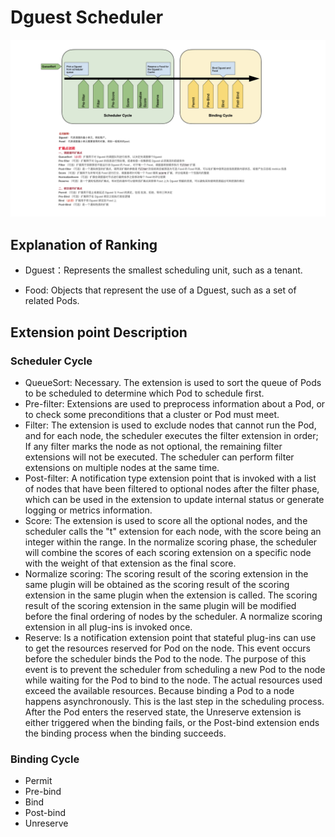 # Dguest Scheduler

<p align="center">
  <img src="images/scheduler.jpeg">
</p>

## Explanation of Ranking

* Dguest：Represents the smallest scheduling unit, such as a tenant.

* Food: Objects that represent the use of a Dguest, such as a set of related Pods.

## Extension point Description

### Scheduler Cycle

* QueueSort: Necessary. The extension is used to sort the queue of Pods to be scheduled to determine which Pod to schedule first.
* Pre-filter: Extensions are used to preprocess information about a Pod, or to check some preconditions that a cluster or Pod must meet.
* Filter: The extension is used to exclude nodes that cannot run the Pod, and for each node, the scheduler executes the filter extension in order; If any filter marks the node as not optional, the remaining filter extensions will not be executed. The scheduler can perform filter extensions on multiple nodes at the same time.
* Post-filter: A notification type extension point that is invoked with a list of nodes that have been filtered to optional nodes after the filter phase, which can be used in the extension to update internal status or generate logging or metrics information.
* Score: The extension is used to score all the optional nodes, and the scheduler calls the "t" extension for each node, with the score being an integer within the range. In the normalize scoring phase, the scheduler will combine the scores of each scoring extension on a specific node with the weight of that extension as the final score.
* Normalize scoring: The scoring result of the scoring extension in the same plugin will be obtained as the scoring result of the scoring extension in the same plugin when the extension is called. The scoring result of the scoring extension in the same plugin will be modified before the final ordering of nodes by the scheduler. A normalize scoring extension in all plug-ins is invoked once.
* Reserve: Is a notification extension point that stateful plug-ins can use to get the resources reserved for Pod on the node. This event occurs before the scheduler binds the Pod to the node. The purpose of this event is to prevent the scheduler from scheduling a new Pod to the node while waiting for the Pod to bind to the node. The actual resources used exceed the available resources. Because binding a Pod to a node happens asynchronously. This is the last step in the scheduling process. After the Pod enters the reserved state, the Unreserve extension is either triggered when the binding fails, or the Post-bind extension ends the binding process when the binding succeeds.

### Binding Cycle

* Permit 
* Pre-bind
* Bind
* Post-bind
* Unreserve
